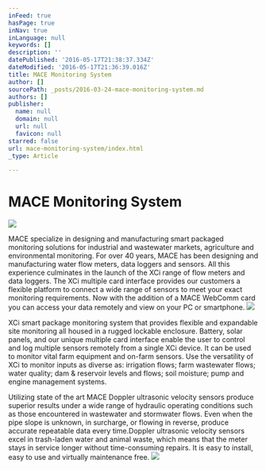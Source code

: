 ```yaml
---
inFeed: true
hasPage: true
inNav: true
inLanguage: null
keywords: []
description: ''
datePublished: '2016-05-17T21:38:37.334Z'
dateModified: '2016-05-17T21:36:39.016Z'
title: MACE Monitoring System
author: []
sourcePath: _posts/2016-03-24-mace-monitoring-system.md
authors: []
publisher:
  name: null
  domain: null
  url: null
  favicon: null
starred: false
url: mace-monitoring-system/index.html
_type: Article

---
```

# MACE Monitoring System
![](https://s3-us-west-2.amazonaws.com/the-grid-img/p/03adcd9f5e69080a391c903115add9e6f790dd2f.jpg)

MACE specialize in designing and manufacturing smart packaged monitoring solutions for industrial and wastewater markets, agriculture and environmental monitoring. For over 40 years, MACE has been designing and manufacturing water flow meters, data loggers and sensors. All this experience culminates in the launch of the XCi range of flow meters and data loggers. The XCi multiple card interface provides our customers a flexible platform to connect a wide range of sensors to meet your exact monitoring requirements. Now with the addition of a MACE WebComm card you can access your data remotely and view on your PC or smartphone.
![](https://the-grid-user-content.s3-us-west-2.amazonaws.com/127bfe9e-2828-4ce8-98bd-9a5a38819441.jpg)

XCi smart package monitoring system that provides flexible and expandable site monitoring all housed in a rugged lockable enclosure. Battery, solar panels, and our unique multiple card interface enable the user to control and log multiple sensors remotely from a single XCi device. It can be used to monitor vital farm equipment and on-farm sensors. Use the versatility of XCi to monitor inputs as diverse as: irrigation flows; farm wastewater flows; water quality; dam & reservoir levels and flows; soil moisture; pump and engine management systems.

Utilizing state of the art MACE Doppler ultrasonic velocity sensors produce superior results under a wide range of hydraulic operating conditions such as those encountered in wastewater and stormwater flows. Even when the pipe slope is unknown, in surcharge, or flowing in reverse, produce accurate repeatable data every time.Doppler ultrasonic velocity sensors excel in trash-laden water and animal waste, which means that the meter stays in service longer without time-consuming repairs. It is easy to install, easy to use and virtually maintenance free.
![](https://the-grid-user-content.s3-us-west-2.amazonaws.com/4933cac0-7c84-4c1d-88b5-366850f70a9f.jpg)